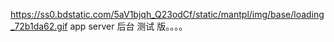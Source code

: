 https://ss0.bdstatic.com/5aV1bjqh_Q23odCf/static/mantpl/img/base/loading_72b1da62.gif
app server 后台 测试 版。。。。
